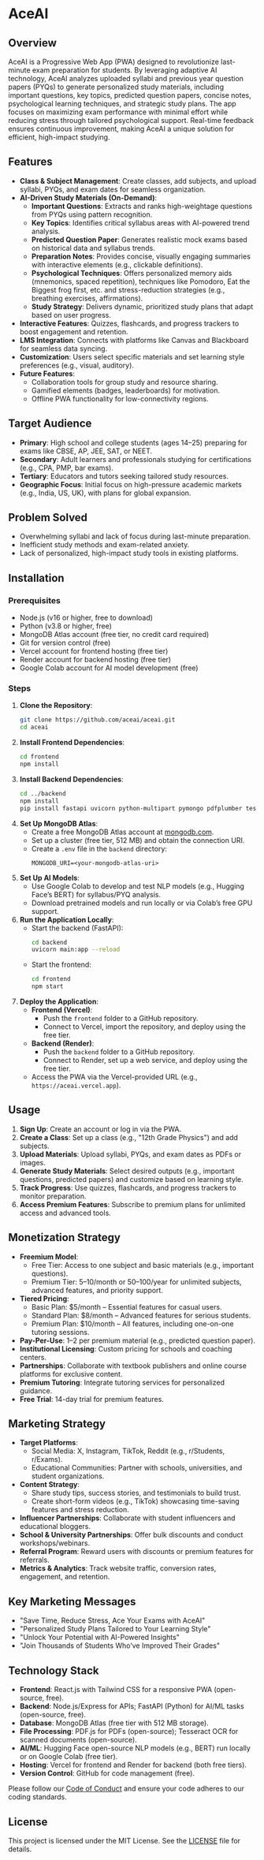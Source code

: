 # AceAI

## Overview
AceAI is a Progressive Web App (PWA) designed to revolutionize last-minute exam preparation for students. By leveraging adaptive AI technology, AceAI analyzes uploaded syllabi and previous year question papers (PYQs) to generate personalized study materials, including important questions, key topics, predicted question papers, concise notes, psychological learning techniques, and strategic study plans. The app focuses on maximizing exam performance with minimal effort while reducing stress through tailored psychological support. Real-time feedback ensures continuous improvement, making AceAI a unique solution for efficient, high-impact studying.

## Features
- **Class & Subject Management**: Create classes, add subjects, and upload syllabi, PYQs, and exam dates for seamless organization.
- **AI-Driven Study Materials (On-Demand)**:
  - **Important Questions**: Extracts and ranks high-weightage questions from PYQs using pattern recognition.
  - **Key Topics**: Identifies critical syllabus areas with AI-powered trend analysis.
  - **Predicted Question Paper**: Generates realistic mock exams based on historical data and syllabus trends.
  - **Preparation Notes**: Provides concise, visually engaging summaries with interactive elements (e.g., clickable definitions).
  - **Psychological Techniques**: Offers personalized memory aids (mnemonics, spaced repetition), techniques like Pomodoro, Eat the Biggest frog first, etc. and stress-reduction strategies (e.g., breathing exercises, affirmations).
  - **Study Strategy**: Delivers dynamic, prioritized study plans that adapt based on user progress.
- **Interactive Features**: Quizzes, flashcards, and progress trackers to boost engagement and retention.
- **LMS Integration**: Connects with platforms like Canvas and Blackboard for seamless data syncing.
- **Customization**: Users select specific materials and set learning style preferences (e.g., visual, auditory).
- **Future Features**:
  - Collaboration tools for group study and resource sharing.
  - Gamified elements (badges, leaderboards) for motivation.
  - Offline PWA functionality for low-connectivity regions.

## Target Audience
- **Primary**: High school and college students (ages 14–25) preparing for exams like CBSE, AP, JEE, SAT, or NEET.
- **Secondary**: Adult learners and professionals studying for certifications (e.g., CPA, PMP, bar exams).
- **Tertiary**: Educators and tutors seeking tailored study resources.
- **Geographic Focus**: Initial focus on high-pressure academic markets (e.g., India, US, UK), with plans for global expansion.

## Problem Solved
- Overwhelming syllabi and lack of focus during last-minute preparation.
- Inefficient study methods and exam-related anxiety.
- Lack of personalized, high-impact study tools in existing platforms.

## Installation
### Prerequisites
- Node.js (v16 or higher, free to download)
- Python (v3.8 or higher, free)
- MongoDB Atlas account (free tier, no credit card required)
- Git for version control (free)
- Vercel account for frontend hosting (free tier)
- Render account for backend hosting (free tier)
- Google Colab account for AI model development (free)

### Steps
1. **Clone the Repository**:
   ```bash
   git clone https://github.com/aceai/aceai.git
   cd aceai
   ```
2. **Install Frontend Dependencies**:
   ```bash
   cd frontend
   npm install
   ```
3. **Install Backend Dependencies**:
   ```bash
   cd ../backend
   npm install
   pip install fastapi uvicorn python-multipart pymongo pdfplumber tesseract
   ```
4. **Set Up MongoDB Atlas**:
   - Create a free MongoDB Atlas account at [mongodb.com](https://www.mongodb.com).
   - Set up a cluster (free tier, 512 MB) and obtain the connection URI.
   - Create a `.env` file in the `backend` directory:
     ```
     MONGODB_URI=<your-mongodb-atlas-uri>
     ```
5. **Set Up AI Models**:
   - Use Google Colab to develop and test NLP models (e.g., Hugging Face’s BERT) for syllabus/PYQ analysis.
   - Download pretrained models and run locally or via Colab’s free GPU support.
6. **Run the Application Locally**:
   - Start the backend (FastAPI):
     ```bash
     cd backend
     uvicorn main:app --reload
     ```
   - Start the frontend:
     ```bash
     cd frontend
     npm start
     ```
7. **Deploy the Application**:
   - **Frontend (Vercel)**:
     - Push the `frontend` folder to a GitHub repository.
     - Connect to Vercel, import the repository, and deploy using the free tier.
   - **Backend (Render)**:
     - Push the `backend` folder to a GitHub repository.
     - Connect to Render, set up a web service, and deploy using the free tier.
   - Access the PWA via the Vercel-provided URL (e.g., `https://aceai.vercel.app`).

## Usage
1. **Sign Up**: Create an account or log in via the PWA.
2. **Create a Class**: Set up a class (e.g., "12th Grade Physics") and add subjects.
3. **Upload Materials**: Upload syllabi, PYQs, and exam dates as PDFs or images.
4. **Generate Study Materials**: Select desired outputs (e.g., important questions, predicted papers) and customize based on learning style.
5. **Track Progress**: Use quizzes, flashcards, and progress trackers to monitor preparation.
6. **Access Premium Features**: Subscribe to premium plans for unlimited access and advanced tools.

## Monetization Strategy
- **Freemium Model**:
  - Free Tier: Access to one subject and basic materials (e.g., important questions).
  - Premium Tier: $5–$10/month or $50–$100/year for unlimited subjects, advanced features, and priority support.
- **Tiered Pricing**:
  - Basic Plan: $5/month – Essential features for casual users.
  - Standard Plan: $8/month – Advanced features for serious students.
  - Premium Plan: $10/month – All features, including one-on-one tutoring sessions.
- **Pay-Per-Use**: $1–$2 per premium material (e.g., predicted question paper).
- **Institutional Licensing**: Custom pricing for schools and coaching centers.
- **Partnerships**: Collaborate with textbook publishers and online course platforms for exclusive content.
- **Premium Tutoring**: Integrate tutoring services for personalized guidance.
- **Free Trial**: 14-day trial for premium features.

## Marketing Strategy
- **Target Platforms**:
  - Social Media: X, Instagram, TikTok, Reddit (e.g., r/Students, r/Exams).
  - Educational Communities: Partner with schools, universities, and student organizations.
- **Content Strategy**:
  - Share study tips, success stories, and testimonials to build trust.
  - Create short-form videos (e.g., TikTok) showcasing time-saving features and stress reduction.
- **Influencer Partnerships**: Collaborate with student influencers and educational bloggers.
- **School & University Partnerships**: Offer bulk discounts and conduct workshops/webinars.
- **Referral Program**: Reward users with discounts or premium features for referrals.
- **Metrics & Analytics**: Track website traffic, conversion rates, engagement, and retention.

## Key Marketing Messages
- "Save Time, Reduce Stress, Ace Your Exams with AceAI"
- "Personalized Study Plans Tailored to Your Learning Style"
- "Unlock Your Potential with AI-Powered Insights"
- "Join Thousands of Students Who’ve Improved Their Grades"

## Technology Stack
- **Frontend**: React.js with Tailwind CSS for a responsive PWA (open-source, free).
- **Backend**: Node.js/Express for APIs; FastAPI (Python) for AI/ML tasks (open-source, free).
- **Database**: MongoDB Atlas (free tier with 512 MB storage).
- **File Processing**: PDF.js for PDFs (open-source); Tesseract OCR for scanned documents (open-source).
- **AI/ML**: Hugging Face open-source NLP models (e.g., BERT) run locally or on Google Colab (free tier).
- **Hosting**: Vercel for frontend and Render for backend (both free tiers).
- **Version Control**: GitHub for code management (free).

Please follow our [Code of Conduct](CODE_OF_CONDUCT.md) and ensure your code adheres to our coding standards.

## License
This project is licensed under the MIT License. See the [LICENSE](LICENSE) file for details.
